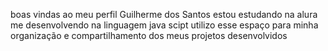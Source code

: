 boas vindas ao meu perfil 
Guilherme dos Santos 
estou estudando na alura me desenvolvendo na linguagem java scipt utilizo esse espaço para minha organização e compartilhamento dos meus projetos desenvolvidos 
